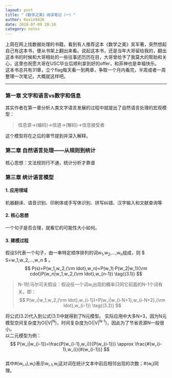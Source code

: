 ```yaml
---
layout: post
title: "《数学之美》阅读笔记（一）"
author: Kevin9436
date: 2018-07-09 20:10
category: notes
---
```


<script type="text/javascript" src="http://cdn.mathjax.org/mathjax/latest/MathJax.js?config=default"></script>
上周在网上找数据处理的书籍，看到有人推荐这本《数学之美》吴军著，突然想起自己有这本书，便从书架上翻出来看。说起这本书，还是当年大哥留给我的，翻出这本书的时候和大哥相处的一些往事还历历在目，大哥曾给予了我莫大的帮助和关心，这里也祝愿大哥在USC毕业后顺利拿到好的offer，和菲神也是幸福快乐。  
这本书总共有31章，立个flag每天看一到两章，争取一个月内看完，半周或者一周整理一次笔记，大概就这样吧。  

****  

### 第一章 文字和语言vs数字和信息  
其实作者在第一章分析人类文字语言发展的过程中就提出了自然语言处理的宏观模型：  
> 信息源->(编码)->信道->(解码)->信息接受者  

这个模型将在之后的章节提到并深入解释。  
### 第二章 自然语言处理——从规则到统计  
核心思想：文法规则行不通，统计分析才靠谱  
### 第三章 统计语言模型  
#### 1. 应用领域
机器翻译、语音识别、印刷体或手写体识别、拼写纠错、汉字输入和文献查询等  
#### 2. 核心思想
一个句子是否合理，就看它的可能性大小如何。
#### 3. 建模过程  
假设S代表一个句子，由一串特定顺序排列的词w<sub>1</sub>,w<sub>2</sub>,...,w<sub>n</sub>组成，则 $ S=w_1,w_2,...,w_n $ 。  
$$ P(s)=P(w_1,w_2,{\rm ldot},w_n)=P(w_1)·P(w_2|w_1){\rm cdot}P(w_n|w_1,w_2,{\rm ldot},w_{n-1}) \tag{(3.1)} $$
> N-1阶马尔可夫假设：假设任一个词w<sub>i</sub>出现的概率只同它前面的N-1个词有关。即：  
> $$ P(w_i|w_1,w_2,{\rm ldot},w_{i-1})=P(w_i|w_{i-N+1},w_{i-N+2},{\rm ldot},w_{i-1}) \tag{(3.2)} $$

将公式(3.2)代入到公式(3.1)中就得到了N元模型。 实际应用中大多N=3，因为N元模型空间复杂度为O(|V|<sup>N</sup>)，时间复杂度为O(|V|<sup>N-1</sup>)，因此为了节省资源N一般很小。  
以二元模型为例：  
$$ P(w_i|w_{i-1})=\frac{P(w_{i-1},w_i)}{P(w_{i-1})} \approx \frac{#(w_{i-1},w_i)}{#(w_{i-1})} $$  
其中#(w<sub>i-1</sub>),w<sub>i</sub>)表示w<sub>i-1</sub>,w<sub>i</sub>这对词在统计文本中前后相邻出现的次数；#(w<sub>i</sub>)同理。
